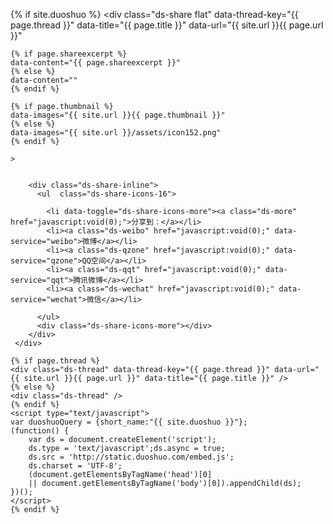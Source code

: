 {% if site.duoshuo %}
	<div class="ds-share flat" data-thread-key="{{ page.thread }}" data-title="{{ page.title }}" data-url="{{ site.url }}{{ page.url }}"

	{% if page.shareexcerpt %}
	data-content="{{ page.shareexcerpt }}" 
	{% else %}
	data-content="" 
	{% endif %}	

	{% if page.thumbnail %}
	data-images="{{ site.url }}{{ page.thumbnail }}" 
	{% else %}
	data-images="{{ site.url }}/assets/icon152.png" 
	{% endif %}	

	>


	    <div class="ds-share-inline">
	      <ul  class="ds-share-icons-16">
	      	
	      	<li data-toggle="ds-share-icons-more"><a class="ds-more" href="javascript:void(0);">分享到：</a></li>
	        <li><a class="ds-weibo" href="javascript:void(0);" data-service="weibo">微博</a></li>
	        <li><a class="ds-qzone" href="javascript:void(0);" data-service="qzone">QQ空间</a></li>
	        <li><a class="ds-qqt" href="javascript:void(0);" data-service="qqt">腾讯微博</a></li>
	        <li><a class="ds-wechat" href="javascript:void(0);" data-service="wechat">微信</a></li>
	      	
	      </ul>
	      <div class="ds-share-icons-more"></div>
	    </div>
	 </div>

	{% if page.thread %}
	<div class="ds-thread" data-thread-key="{{ page.thread }}" data-url="{{ site.url }}{{ page.url }}" data-title="{{ page.title }}" />
	{% else %}
	<div class="ds-thread" />
	{% endif %}	
	<script type="text/javascript">
	var duoshuoQuery = {short_name:"{{ site.duoshuo }}"};
	(function() {
		var ds = document.createElement('script');
		ds.type = 'text/javascript';ds.async = true;
		ds.src = 'http://static.duoshuo.com/embed.js';
		ds.charset = 'UTF-8';
		(document.getElementsByTagName('head')[0] 
		|| document.getElementsByTagName('body')[0]).appendChild(ds);
	})();
	</script>
	{% endif %}